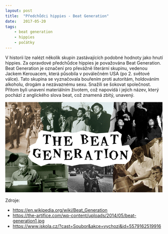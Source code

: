 ```yaml
---
layout: post
title:  "Předchůdci hippies - Beat Generation"
date:   2017-05-20
tags: 
    - beat generation
    - hippies
    - počátky
---
```


V historii lze nalézt několik skupin zastávajících podobné hodnoty jako hnutí hippies. Za opravdové předchůdce hippies je považována Beat Generation. Beat Generation je označení pro převážně literární skupinu, vedenou Jackem Kerouacem, která působila v poválečném USA (po 2. světové válce). Tato skupina se vyznačovala bouřením proti autoritám, holdováním alkoholu, drogám a nezávaznému sexu. Snažili se šokovat společnost. Přitom byli unavení materiálním životem, což napovídá i jejich název, který pochází z anglického slova beat, což znamená zbitý, unavený.  

<img src="/images/beat-generation1.jpg" alt="beat-generation1">

Zdroje:  
- <https://en.wikipedia.org/wiki/Beat_Generation>  
- <https://the-artifice.com/wp-content/uploads/2014/05/beat-generation1.jpg>  
- <https://www.iskola.cz/?cast=Soubor&akce=vychozi&id=5579162519916>